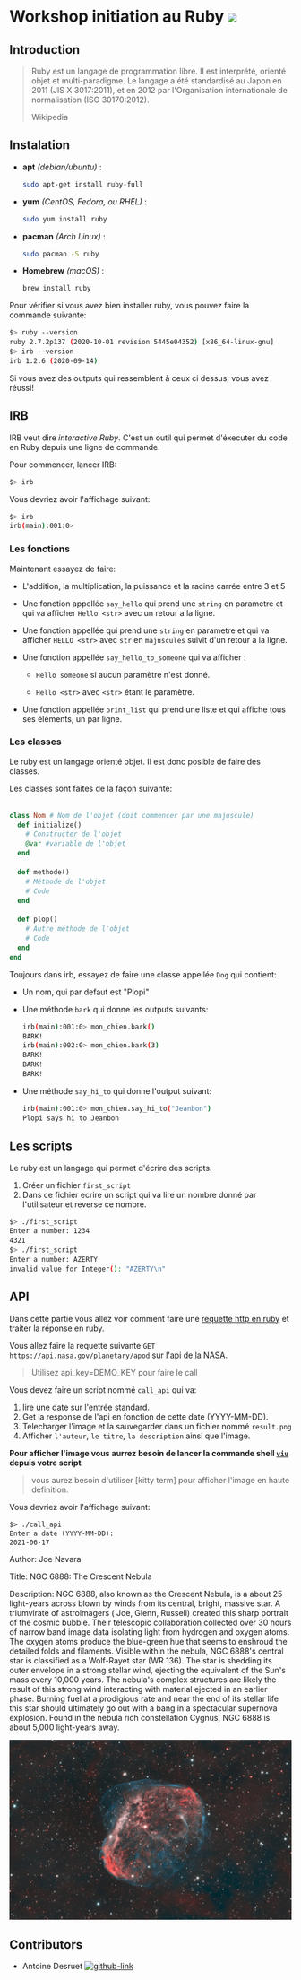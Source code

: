 # Workshop initiation au Ruby ![](https://img.shields.io/badge/Ruby-CC342D?style=for-the-badge&logo=ruby&logoColor=white)

## Introduction

>Ruby est un langage de programmation libre. Il est interprété, orienté objet et multi-paradigme. Le langage a été standardisé au Japon en 2011 (JIS X 3017:2011), et en 2012 par l'Organisation internationale de normalisation (ISO 30170:2012).
>
> Wikipedia

## Instalation

* __apt__ _(debian/ubuntu)_ :

    ```sh
    sudo apt-get install ruby-full
    ```

* __yum__ _(CentOS, Fedora, ou RHEL)_ :

    ```sh
    sudo yum install ruby
    ```

* __pacman__ _(Arch Linux)_ :

    ```sh
    sudo pacman -S ruby
    ```

* __Homebrew__ _(macOS)_ :

    ```sh
    brew install ruby
    ```

Pour vérifier si vous avez bien installer ruby, vous pouvez faire la commande suivante:

```sh
$> ruby --version
ruby 2.7.2p137 (2020-10-01 revision 5445e04352) [x86_64-linux-gnu]
$> irb --version
irb 1.2.6 (2020-09-14)
```

Si vous avez des outputs qui ressemblent à ceux ci dessus, vous avez réussi!

## IRB

IRB veut dire _interactive Ruby_. C'est un outil qui permet d'éxecuter du code en Ruby depuis une ligne de commande.

Pour commencer, lancer IRB:

```sh
$> irb
```

Vous devriez avoir l'affichage suivant:

```sh
$> irb
irb(main):001:0>
```

### Les fonctions

Maintenant essayez de faire:

* L'addition, la multiplication, la puissance et la racine carrée entre 3 et 5

* Une fonction appellée `say_hello` qui prend une `string` en parametre et qui va afficher `Hello <str>` avec un retour
  a la ligne.

* Une fonction appellée qui prend une `string` en parametre et qui va afficher `HELLO <str>` avec `str` en `majuscules`
  suivit d'un retour a la ligne.

* Une fonction appellée `say_hello_to_someone` qui va afficher :

    * `Hello someone` si aucun paramètre n'est donné.

    * `Hello <str>` avec `<str>` étant le paramètre.

* Une fonction appellée `print_list` qui prend une liste et qui affiche tous ses éléments, un par ligne.

### Les classes

Le ruby est un langage orienté objet. Il est donc posible de faire des classes.

Les classes sont faites de la façon suivante:

```rb

class Nom # Nom de l'objet (doit commencer par une majuscule)
  def initialize()
    # Constructer de l'objet
    @var #variable de l'objet
  end

  def methode()
    # Méthode de l'objet
    # Code
  end

  def plop()
    # Autre méthode de l'objet
    # Code
  end
end
```

Toujours dans irb, essayez de faire une classe appellée `Dog` qui contient:

* Un nom, qui par defaut est "Plopi"

* Une méthode `bark` qui donne les outputs suivants:

    ```sh
    irb(main):001:0> mon_chien.bark()
    BARK!
    irb(main):002:0> mon_chien.bark(3)
    BARK!
    BARK!
    BARK!
    ```

* Une méthode `say_hi_to` qui donne l'output suivant:

    ```sh
    irb(main):001:0> mon_chien.say_hi_to("Jeanbon")
    Plopi says hi to Jeanbon
    ```

## Les scripts

Le ruby est un langage qui permet d'écrire des scripts.

1) Créer un fichier `first_script`
2) Dans ce fichier ecrire un script qui va lire un nombre donné par l'utilisateur et reverse ce nombre.

```sh
$> ./first_script
Enter a number: 1234
4321
$> ./first_script
Enter a number: AZERTY
invalid value for Integer(): "AZERTY\n"
```

## API

Dans cette partie vous allez voir comment faire une [requette http en ruby](https://ruby-doc.org/stdlib-2.6.5/libdoc/net/http/rdoc/Net/HTTP.html) et traiter la réponse en ruby.

Vous allez faire la requette suivante `GET https://api.nasa.gov/planetary/apod` sur [l'api de la NASA](https://api.nasa.gov/).

>Utilisez api_key=DEMO_KEY pour faire le call

Vous devez faire un script nommé `call_api` qui va:

1) lire une date sur l'entrée standard.
2) Get la response de l'api en fonction de cette date (YYYY-MM-DD).
3) Telecharger l'image et la sauvegarder dans un fichier nommé `result.png`
4) Afficher `l'auteur`, `le titre`, `la description` ainsi que l'image.


**Pour afficher l'image vous aurrez besoin de lancer la commande shell [`viu`](https://github.com/atanunq/viu) depuis votre script**

> vous aurez besoin d'utiliser [kitty term] pour afficher l'image en haute definition.

Vous devriez avoir l'affichage suivant:

```shell
$> ./call_api
Enter a date (YYYY-MM-DD):
2021-06-17
```

Author:
Joe Navara

Title:
NGC 6888: The Crescent Nebula

Description:
NGC 6888, also known as the Crescent Nebula, is a about 25 light-years across blown by winds from its central, bright, massive star. A triumvirate of astroimagers ( Joe, Glenn, Russell) created this sharp portrait of the cosmic bubble. Their telescopic collaboration collected over 30 hours of narrow band image data isolating light from hydrogen and oxygen atoms. The oxygen atoms produce the blue-green hue that seems to enshroud the detailed folds and filaments. Visible within the nebula, NGC 6888's central star is classified as a Wolf-Rayet star (WR 136). The star is shedding its outer envelope in a strong stellar wind, ejecting the equivalent of the Sun's mass every 10,000 years.  The nebula's complex structures are likely the result of this strong wind interacting with material ejected in an earlier phase. Burning fuel at a prodigious rate and near the end of its stellar life this star should ultimately go out with a bang in a spectacular supernova explosion. Found in the nebula rich constellation Cygnus, NGC 6888 is about 5,000 light-years away.

<p align="center">
  <img src=".resources/example.png">
</p>

## Contributors

- Antoine Desruet [![github-link][github-logo]](https://github.com/antwxne)


<!-- Markdown link & img definition's -->

[Github-logo]: https://img.shields.io/badge/GitHub-100000?style=for-the-badge&logo=github&logoColor=white